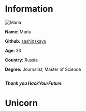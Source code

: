 # Information

![Maria](https://raw.githubusercontent.com/HackYourFutureBelgium/class-11-12/master/lib/avatars/students/sashinskaya.jpeg)

**Name:** Maria

**Github:** [sashinskaya](https://github.com/sashinskaya)

**Age:** 33

**Country:** Russia

**Degree:** Journalist, Master of Science

##

**_Thank you HackYourFuture_**
# Unicorn
